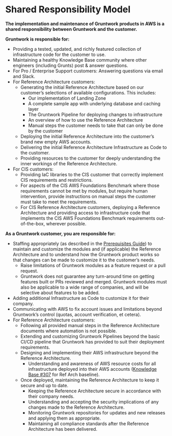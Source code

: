 # Shared Responsibility Model

**The implementation and maintenance of Gruntwork products in AWS is a shared responsibility between Gruntwork and the customer.**

**Gruntwork is responsible for:**

- Providing a tested, updated, and richly featured collection of infrastructure code for the customer to use.
- Maintaining a healthy Knowledge Base community where other engineers (including Grunts) post & answer questions.
- For Pro / Enterprise Support customers: Answering questions via email and Slack.
- For Reference Architecture customers:
    - Generating the initial Reference Architecture based on our customer’s selections of available configurations. This includes:
        - Our implementation of Landing Zone
        - A complete sample app with underlying database and caching layer
        - The Gruntwork Pipeline for deploying changes to infrastructure
        - An overview of how to use the Reference Architecture
        - Manual steps the customer needs to take that can only be done by the customer
    - Deploying the initial Reference Architecture into the customer’s brand new empty AWS accounts.
    - Delivering the initial Reference Architecture Infrastructure as Code to the customer.
    - Providing resources to the customer for deeply understanding the inner workings of the Reference Architecture.
- For CIS customers:
    - Providing IaC libraries to the CIS customer that correctly implement CIS requirements and restrictions.
    - For aspects of the CIS AWS Foundations Benchmark where those requirements cannot be met by modules, but require human intervention, provide instructions on manual steps the customer must take to meet the requirements.
    - For CIS Reference Architecture customers, deploying a Reference Architecture and providing access to infrastructure code that implements the CIS AWS Foundations Benchmark requirements out-of-the-box, wherever possible.

**As a Gruntwork customer, you are responsible for:**

- Staffing appropriately (as described in the [Prerequisites Guide](/intro/overview/reference-architecture-prerequisites-guide/)) to maintain and customize the modules and (if applicable) the Reference Architecture and to understand how the Gruntwork product works so that changes can be made to customize it to the customer’s needs.
    - Raise limitations of Gruntwork modules as a feature request or a pull request.
    - Gruntwork does not guarantee any turn-around time on getting features built or PRs reviewed and merged. Gruntwork modules must also be applicable to a wide range of companies, and will be selective about features to be added.
- Adding additional Infrastructure as Code to customize it for their company.
- Communicating with AWS to fix account issues and limitations beyond Gruntwork’s control (quotas, account verification, et cetera).
- For Reference Architecture customers:
    - Following all provided manual steps in the Reference Architecture documents where automation is not possible.
    - Extending and customizing Gruntwork Pipelines beyond the basic CI/CD pipeline that Gruntwork has provided to suit their deployment requirements.
    - Designing and implementing their AWS infrastructure beyond the Reference Architecture.
        - Understanding and awareness of AWS resource costs for all infrastructure deployed into their AWS accounts ([Knowledge Base #307](https://github.com/gruntwork-io/knowledge-base/discussions/307) for Ref Arch baseline).
    - Once deployed, maintaining the Reference Architecture to keep it secure and up to date.
        - Keeping the Reference Architecture secure in accordance with their company needs.
        - Understanding and accepting the security implications of any changes made to the Reference Architecture.
        - Monitoring Gruntwork repositories for updates and new releases and applying them as appropriate.
        - Maintaining all compliance standards after the Reference Architecture has been delivered.


<!-- ##DOCS-SOURCER-START
{
  "sourcePlugin": "local-copier",
  "hash": "8cb709ae3048d52e73ed306feae96724"
}
##DOCS-SOURCER-END -->
